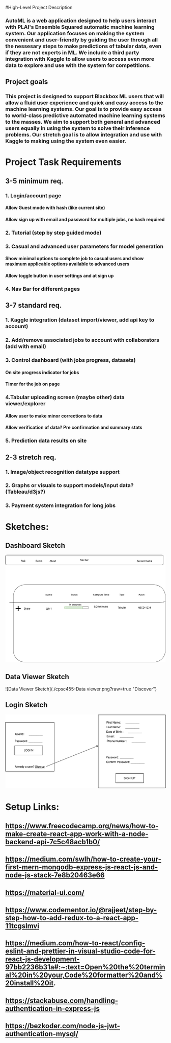 #High-Level Project Description
### AutoML is a web application designed to help users interact with PLAI's Ensemble Squared automatic machine learning system. Our application focuses on making the system convenient and user-friendly by guiding the user through all the nessesary steps to make predictions of tabular data, even if they are not experts in ML. We include a third party integration with Kaggle to allow users to access even more data to explore and use with the system for competitions.  

##  Project goals
### This project is designed to support Blackbox ML users that will allow a fluid user experience and quick and easy access to the machine learning systems. Our goal is to provide easy access to world-class predictive automated machine learning systems to the masses. We aim to support both general and advanced users equally in using the system to solve their inference problems. Our stretch goal is to allow integration and use with Kaggle to making using the system even easier.


#  Project Task Requirements
## 3-5 minimum req.
### 1. Login/account page
#### Allow Guest mode with hash (like current site)
#### Allow sign up with email and password for multiple jobs, no hash required
### 2. Tutorial (step by step guided mode)
### 3. Casual and advanced user parameters for model generation
#### Show minimal options to complete job to casual users and show maximum applicable options available to advanced users
#### Allow toggle button in user settings and at sign up
### 4. Nav Bar for different pages


## 3-7 standard req.
### 1. Kaggle integration (dataset import/viewer, add api key to account)
### 2. Add/remove associated jobs to account with collaborators (add with email)
### 3. Control dashboard (with jobs progress, datasets)
#### On site progress indicator for jobs
#### Timer for the job on page
### 4.Tabular uploading screen (maybe other) data viewer/explorer
#### Allow user to make minor corrections to data
#### Allow verification of data? Pre confirmation and summary stats
### 5. Prediction data results on site



## 2-3 stretch req.
### 1. Image/object recognition datatype support
### 2. Graphs or visuals to support models/input data? (Tableau/d3js?)
### 3. Payment system integration for long jobs


# Sketches:
## Dashboard Sketch
![Dashboard Sketch](./cpsc455-Dashboard.png?raw=true "Login/Signup")
## Data Viewer Sketch
![Data Viewer Sketch](./cpsc455-Data viewer.png?raw=true "Discover")
## Login Sketch
![Login Sketch](./Login_signup.png?raw=true "Login/Signup")

#  Setup Links:
## https://www.freecodecamp.org/news/how-to-make-create-react-app-work-with-a-node-backend-api-7c5c48acb1b0/
## https://medium.com/swlh/how-to-create-your-first-mern-mongodb-express-js-react-js-and-node-js-stack-7e8b20463e66
## https://material-ui.com/
## https://www.codementor.io/@rajjeet/step-by-step-how-to-add-redux-to-a-react-app-11tcgslmvi
## https://medium.com/how-to-react/config-eslint-and-prettier-in-visual-studio-code-for-react-js-development-97bb2236b31a#:~:text=Open%20the%20terminal%20in%20your,Code%20formatter%20and%20install%20it.
## https://stackabuse.com/handling-authentication-in-express-js
## https://bezkoder.com/node-js-jwt-authentication-mysql/

